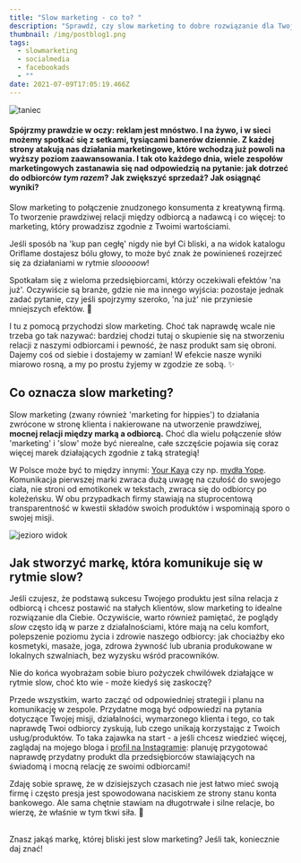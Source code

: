 ```yaml
---
title: "Slow marketing - co to? "
description: "Sprawdź, czy slow marketing to dobre rozwiązanie dla Twojego biznesu! "
thumbnail: /img/postblog1.png
tags:
  - slowmarketing
  - socialmedia
  - facebookads
  - ""
date: 2021-07-09T17:05:19.466Z
---
```

![taniec](/img/pexels-eternal-happiness-3326362.jpeg?nf_resize=smartcrop&w=460&h=300 "balans w biznesie")

#### Spójrzmy prawdzie w oczy: reklam jest mnóstwo. I na żywo, i w sieci możemy spotkać się z setkami, tysiącami banerów dziennie. Z każdej strony atakują nas działania marketingowe, które wchodzą już powoli na wyższy poziom zaawansowania. I tak oto każdego dnia, wiele zespołów marketingowych zastanawia się nad odpowiedzią na pytanie: jak dotrzeć do odbiorców *tym razem*? Jak zwiększyć sprzedaż? Jak osiągnąć wyniki?

Slow marketing to połączenie znudzonego konsumenta z kreatywną firmą. To tworzenie prawdziwej relacji między odbiorcą a nadawcą i co więcej: to marketing, który prowadzisz zgodnie z Twoimi wartościami. 

Jeśli sposób na 'kup pan cegłę' nigdy nie był Ci bliski, a na widok katalogu Oriflame dostajesz bólu głowy, to może być znak że powinieneś rozejrzeć się za działaniami w rytmie *slooooow*! 

Spotkałam się z wieloma przedsiębiorcami, którzy oczekiwali efektów 'na już'. Oczywiście są branże, gdzie nie ma innego wyjścia: pozostaje jednak zadać pytanie, czy jeśli spojrzymy szeroko, 'na już' nie przyniesie mniejszych efektów. 🧐  

I tu z pomocą przychodzi slow marketing. Choć tak naprawdę wcale nie trzeba go tak nazywać: bardziej chodzi tutaj o skupienie się na stworzeniu relacji z naszymi odbiorcami i pewność, że nasz produkt sam się obroni. Dajemy coś od siebie i dostajemy w zamian! W efekcie nasze wyniki miarowo rosną, a my po prostu żyjemy w zgodzie ze sobą. ✨

## Co oznacza slow marketing?

Slow marketing (zwany również 'marketing for hippies') to działania zwrócone w stronę klienta i nakierowane na utworzenie prawdziwej, **mocnej relacji między marką a odbiorcą.**  Choć dla wielu połączenie słów 'marketing' i 'slow' może być nierealne, całe szczęście pojawia się coraz więcej marek działających zgodnie z taką strategią! 

W Polsce może być to między innymi: [Your Kaya](https://yourkaya.pl/) czy np. [mydła Yope](https://yope.me/). Komunikacja pierwszej marki zwraca dużą uwagę na czułość do swojego ciała, nie stroni od emotikonek w tekstach, zwraca się do odbiorcy po koleżeńsku. W obu przypadkach firmy stawiają na stuprocentową transparentność w kwestii składów swoich produktów i wspominają sporo o swojej misji. 

![jezioro widok](/img/tj-holowaychuk-1EYMue_AwDw-unsplash.jpeg?nf_resize=smartcrop&w=460&h=300 "slow marketing")

## Jak stworzyć markę, która komunikuje się w rytmie slow?

Jeśli czujesz, że podstawą sukcesu Twojego produktu jest silna relacja z odbiorcą i chcesz postawić na stałych klientów, slow marketing to idealne rozwiązanie dla Ciebie. Oczywiście, warto również pamiętać, że poglądy *slow* często idą w parze z działalnościami, które mają na celu komfort, polepszenie poziomu życia i zdrowie naszego odbiorcy: jak chociażby eko kosmetyki, masaże, joga, zdrowa żywność lub ubrania produkowane w lokalnych szwalniach, bez wyzysku wśród pracowników. 

Nie do końca wyobrażam sobie biuro pożyczek chwilówek działające w rytmie slow, choć kto wie - może kiedyś się zaskoczę? 

Przede wszystkim, warto zacząć od odpowiedniej strategii i planu na komunikację w zespole. Przydatne mogą być odpowiedzi na pytania dotyczące Twojej misji, działalności, wymarzonego klienta i tego, co tak naprawdę Twoi odbiorcy zyskują, lub czego unikają korzystając z Twoich usług/produktów. To taka zajawka na start - a jeśli chcesz wiedzieć więcej, zaglądaj na mojego bloga i [profil na Instagramie](https://www.instagram.com/wypadaniewypada/): planuję przygotować naprawdę przydatny produkt dla przedsiębiorców stawiających na świadomą i mocną relację ze swoimi odbiorcami! 

Zdaję sobie sprawę, że w dzisiejszych czasach nie jest łatwo mieć swoją firmę i często presja jest spowodowana naciskiem ze strony stanu konta bankowego. Ale sama chętnie stawiam na długotrwałe i silne relacje, bo wierzę, że właśnie w tym tkwi siła. 💪

\
Znasz jakąś markę, której bliski jest slow marketing? Jeśli tak, koniecznie daj znać!
